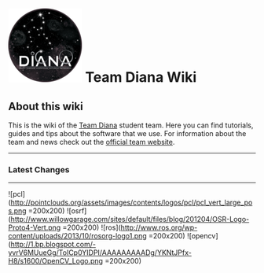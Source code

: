 # ![team-diana-logo](../uploads/team-diana-logo-150x150.png) Team Diana Wiki 


## About this wiki 

This is the wiki of the [Team Diana](http://teamdiana.org/) student team. Here you can find tutorials, guides and tips about the software that we use. 
For information about the team and news check out the [official team website](http://teamdiana.org/).  

---

### Latest Changes

<div id="latest-changes"> 

</div>

---

![pcl](http://pointclouds.org/assets/images/contents/logos/pcl/pcl_vert_large_pos.png =200x200)
![osrf](http://www.willowgarage.com/sites/default/files/blog/201204/OSR-Logo-Proto4-Vert.png =200x200)
![ros](http://www.ros.org/wp-content/uploads/2013/10/rosorg-logo1.png =200x200)
![opencv](http://1.bp.blogspot.com/-yvrV6MUueGg/ToICp0YIDPI/AAAAAAAAADg/YKNtJPfx-H8/s1600/OpenCV_Logo.png =200x200)


<script src="https://cdnjs.cloudflare.com/ajax/libs/mustache.js/2.3.0/mustache.js"></script>


<script src="./show_changes.js"></script>

<script type="template" id="progress_bar">
<div class="progress">
  <div id="load_progress_bar" class="progress-bar" role="progressbar" aria-valuenow="60" aria-valuemin="0" aria-valuemax="100" style="width: 60%;">
  </div>
</div>
</script>


<script type="template" id="simple">
  <h4> Last update: {{last_update_time}}</h4> 
  
	{{#changes}}
	<div class="panel panel-default">
    <div class="panel-heading"> <a href='{{url}}'> {{author}} (see commit on github) - {{time}} </a></div>
	 <ul class="list-group">
		  {{#files}}
				<li class="list-group-item">
						<span class="label label-success">{{additions}}</span>
						<span class="label label-warning">{{changes}}</span>
						<span class="label label-danger">{{deletions}}</span>
						<a href={{patch_url}}  aria-label="Left Align"> {{filename}}</a>
				</li>
		  {{/files}}
		</ul>

	</div>
	{{/changes}}
</script>
